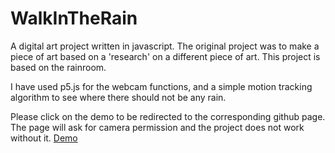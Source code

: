 # WalkInTheRain

A digital art project written in javascript. The original project was to make a piece of art based on a 'research' on a different piece of art. This project is based on the rainroom. 

I have used p5.js for the webcam functions, and a simple motion tracking algorithm to see where there should not be any rain.

Please click on the demo to be redirected to the corresponding github page. The page will ask for camera permission and the project does not work without it.
[Demo](https://luukfroling.github.io/WalkInTheRain/)
